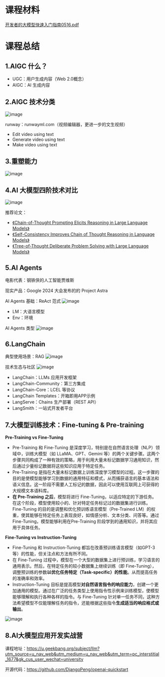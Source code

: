 # 课程材料
[开发者的大模型快速入门指南0516.pdf](https://github.com/user-attachments/files/17083500/0516.pdf)

# 课程总结
## 1.AIGC 什么？
- UGC：用户生成内容（Web 2.0概念）
- AIGC：AI 生成内容

## 2.AIGC 技术分类
![image](https://github.com/user-attachments/assets/40fed720-40fa-42b9-bc89-e2bca54e2758)

runway：runwayml.com（视频编辑器，更进一步的文生视频）
- Edit video using text
- Generate video using text
- Make video using text

## 3.重塑能力
![image](https://github.com/user-attachments/assets/8efa92af-ed0f-4628-8ca9-a171cb17d33d)

## 4.AI 大模型四阶技术对比
![image](https://github.com/user-attachments/assets/cc2a0adf-eb04-4303-ad51-88b107ec4c64)

推荐论文：
- [《Chain-of-Thought Prompting Elicits Reasoning in Large Language Models》](https://github.com/user-attachments/files/17083507/Chain-of-Thought.Prompting.Elicits.Reasoning.pdf)
- [《Self-Consistency Improves Chain of Thought Reasoning in Language Models》](https://github.com/user-attachments/files/17083916/Self-Consistency.Improves.Chain.of.Thought.Reasoning.in.Language.Models.pdf)
- [《Tree-of-Thought Deliberate Problem Solving with Large Language Models》](https://github.com/user-attachments/files/17083917/Tree-of-Thought.Deliberate.Problem.Solving.with.Large.Language.Models.pdf)

## 5.AI Agents
电影代表：钢铁侠的人工智能贾维斯

现实产品：Google 2024 大会发布的的 Project Astra

AI Agents 基础：ReAct 范式
![image](https://github.com/user-attachments/assets/4de63133-c058-4b94-a4a0-60f4bda896f0)
- LM：大语言模型
- Env：环境

AI Agents 类型
![image](https://github.com/user-attachments/assets/f4020ff3-2b0d-4a28-b87d-a4f665296ad1)

## 6.LangChain
典型使用场景：RAG
![image](https://github.com/user-attachments/assets/a80c326d-aecf-4183-b39e-3655aaa36808)

技术生态与社区
![image](https://github.com/user-attachments/assets/fb3c30a6-7078-4ffa-bd71-7a2df569fca9)
- LangChain：LLMs 应用开发框架
- LangChain-Community：第三方集成
- LangChain-Core：LCEL 等协议
- LangChain Templates：开箱即用APP示例
- LangServe：Chains 生产部署（REST API）
- LangSmith：一站式开发者平台

## 7.大模型训练技术：Fine-tuning & Pre-training
**Pre-Training vs Fine-Tuning**
- Pre-Training 和 Fine-Tuning 是深度学习，特别是在自然语言处理（NLP）领域中，训练大模型（如 LLaMA、GPT、Gemini 等）的两个关键步骤。这两个步骤共同构成了一种有效的策略，用于利用大量未标记数据学习通用知识，然后通过少量标记数据将这些知识应用于特定任务。
- Pre-Training 是指在大量未标记数据上训练深度学习模型的过程。这一步骤的目的是使模型能够学习到数据的通用特征和模式，从而捕获语言的基本语法和语义信息。这一阶段不需要人工标记的数据，因此可以使用互联网上可获得的大规模文本语料库。
- **在 Pre-Training 之后**，模型将进行 Fine-Tuning，以适应特定的下游任务。在这个阶段，模型使用较小的、针对特定任务标记过的数据集进行训练。Fine-Tuning 的目的是调整和优化预训练语言模型（Pre-Trained LM）的权重，使其能够在特定任务上表现良好，如情感分析、文本分类、问答等。通过 Fine-Tuning，模型能够利用在Pre-Training 阶段学到的通用知识，并将其应用于具体任务。

**Fine-Tuning vs Instruction-Tuning**
- Fine-Tuning 和 Instruction-Tuning 都旨在改善预训练语言模型（如GPT-3等）的性能，但关注点和方法有所不同。
- 在 Fine-Tuning 过程中，模型在一个大型的数据集上进行预训练，学习语言的通用表示。然后，在特定任务的较小数据集上继续训练（即 Fine-Tuning），调整预训练的参数**以优化任务特定（Task-specific）的性能**。从而提高任务的准确率和效率。
- Instruction-Tuning 目标是提高模型**对自然语言指令的响应能力**，创建一个更加通用的模型。通过在广泛的任务类型上使用指令性示例来训练模型，使模型能够理解和执行各种各样的指令。与 Fine-Tuning 针对单一任务不同，这种方法希望模型不仅能理解任务的指令，还能根据这些指令**生成适当的响应格式或输出**。

![image](https://github.com/user-attachments/assets/b046f3ea-1206-4e1b-9bec-b3acd53da623)

## 8.AI大模型应用开发实战营
课程地址：https://u.geekbang.org/subject/llm?utm_source=u_nav_web&utm_medium=u_nav_web&utm_term=pc_interstitial_1677&gk_cus_user_wechat=university

开源代码：https://github.com/DjangoPeng/openai-quickstart
